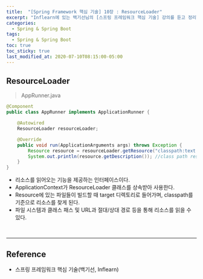 ```yaml
---
title:  "[Spring Framework 핵심 기술] 10장 : ResourceLoader"
excerpt: "Inflearn에 있는 백기선님의 [스프링 프레임워크 핵심 기술] 강의를 듣고 정리한 필기이다."
categories:
  - Spring & Spring Boot
tags:
  - Spring & Spring Boot
toc: true
toc_sticky: true
last_modified_at: 2020-07-10T08:15:00-05:00
---
```


## ResourceLoader

> AppRunner.java

```java
@Component
public class AppRunner implements ApplicationRunner {

    @Autowired
    ResourceLoader resourceLoader;

    @Override
    public void run(ApplicationArguments args) throws Exception {
        Resource resource = resourceLoader.getResource("classpath:text.txt");
        System.out.println(resource.getDescription()); //class path resource [text.txt]
    }
}
```

* 리소스를 읽어오는 기능을 제공하는 인터페이스이다.
* ApplicationContext가 ResourceLoader 클래스를 상속받아 사용한다.
* Resource에 있는 파일들이 빌드할 때 target 디렉토리로 들어가며, classpath를 기준으로 리소스를 찾게 된다.
* 파일 시스템과 클래스 패스 및 URL과 절대/상대 경로 등을 통해 리소스를 읽을 수 있다.

<br>

---

## Reference

*	스프링 프레임워크 핵심 기술(백기선, Inflearn)
